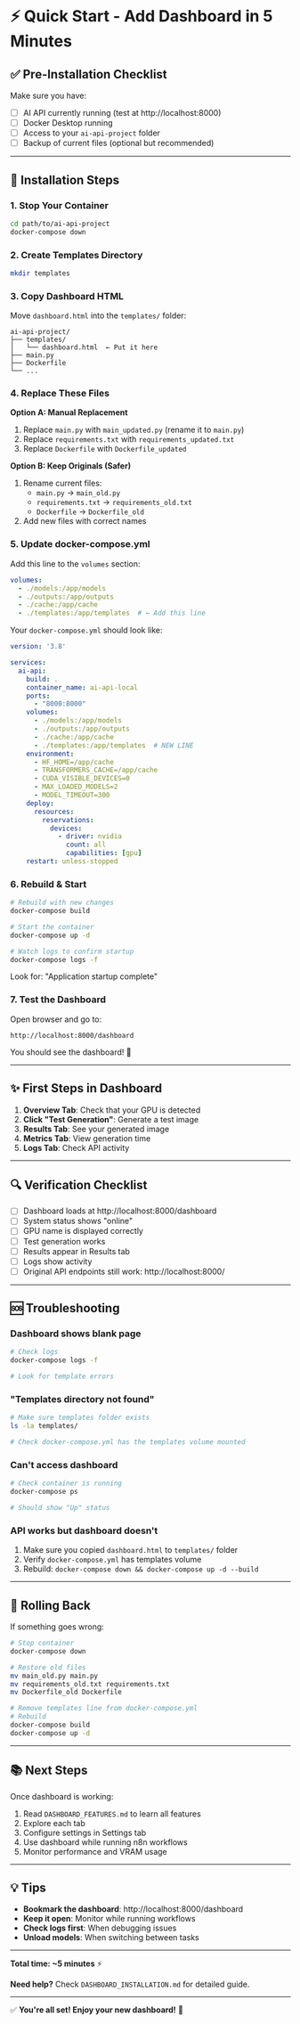 # ⚡ Quick Start - Add Dashboard in 5 Minutes

## ✅ Pre-Installation Checklist

Make sure you have:
- [ ] AI API currently running (test at http://localhost:8000)
- [ ] Docker Desktop running
- [ ] Access to your `ai-api-project` folder
- [ ] Backup of current files (optional but recommended)

---

## 🚀 Installation Steps

### 1. Stop Your Container
```bash
cd path/to/ai-api-project
docker-compose down
```

### 2. Create Templates Directory
```bash
mkdir templates
```

### 3. Copy Dashboard HTML
Move `dashboard.html` into the `templates/` folder:
```
ai-api-project/
├── templates/
│   └── dashboard.html  ← Put it here
├── main.py
├── Dockerfile
└── ...
```

### 4. Replace These Files

**Option A: Manual Replacement**
1. Replace `main.py` with `main_updated.py` (rename it to `main.py`)
2. Replace `requirements.txt` with `requirements_updated.txt`
3. Replace `Dockerfile` with `Dockerfile_updated`

**Option B: Keep Originals (Safer)**
1. Rename current files:
   - `main.py` → `main_old.py`
   - `requirements.txt` → `requirements_old.txt`
   - `Dockerfile` → `Dockerfile_old`
2. Add new files with correct names

### 5. Update docker-compose.yml

Add this line to the `volumes` section:
```yaml
volumes:
  - ./models:/app/models
  - ./outputs:/app/outputs
  - ./cache:/app/cache
  - ./templates:/app/templates  # ← Add this line
```

Your `docker-compose.yml` should look like:
```yaml
version: '3.8'

services:
  ai-api:
    build: .
    container_name: ai-api-local
    ports:
      - "8000:8000"
    volumes:
      - ./models:/app/models
      - ./outputs:/app/outputs
      - ./cache:/app/cache
      - ./templates:/app/templates  # NEW LINE
    environment:
      - HF_HOME=/app/cache
      - TRANSFORMERS_CACHE=/app/cache
      - CUDA_VISIBLE_DEVICES=0
      - MAX_LOADED_MODELS=2
      - MODEL_TIMEOUT=300
    deploy:
      resources:
        reservations:
          devices:
            - driver: nvidia
              count: all
              capabilities: [gpu]
    restart: unless-stopped
```

### 6. Rebuild & Start
```bash
# Rebuild with new changes
docker-compose build

# Start the container
docker-compose up -d

# Watch logs to confirm startup
docker-compose logs -f
```

Look for: "Application startup complete"

### 7. Test the Dashboard
Open browser and go to:
```
http://localhost:8000/dashboard
```

You should see the dashboard! 🎉

---

## ✨ First Steps in Dashboard

1. **Overview Tab**: Check that your GPU is detected
2. **Click "Test Generation"**: Generate a test image
3. **Results Tab**: See your generated image
4. **Metrics Tab**: View generation time
5. **Logs Tab**: Check API activity

---

## 🔍 Verification Checklist

- [ ] Dashboard loads at http://localhost:8000/dashboard
- [ ] System status shows "online"
- [ ] GPU name is displayed correctly
- [ ] Test generation works
- [ ] Results appear in Results tab
- [ ] Logs show activity
- [ ] Original API endpoints still work: http://localhost:8000/

---

## 🆘 Troubleshooting

### Dashboard shows blank page
```bash
# Check logs
docker-compose logs -f

# Look for template errors
```

### "Templates directory not found"
```bash
# Make sure templates folder exists
ls -la templates/

# Check docker-compose.yml has the templates volume mounted
```

### Can't access dashboard
```bash
# Check container is running
docker-compose ps

# Should show "Up" status
```

### API works but dashboard doesn't
1. Make sure you copied `dashboard.html` to `templates/` folder
2. Verify `docker-compose.yml` has templates volume
3. Rebuild: `docker-compose down && docker-compose up -d --build`

---

## 🔄 Rolling Back

If something goes wrong:

```bash
# Stop container
docker-compose down

# Restore old files
mv main_old.py main.py
mv requirements_old.txt requirements.txt
mv Dockerfile_old Dockerfile

# Remove templates line from docker-compose.yml
# Rebuild
docker-compose build
docker-compose up -d
```

---

## 📚 Next Steps

Once dashboard is working:

1. Read `DASHBOARD_FEATURES.md` to learn all features
2. Explore each tab
3. Configure settings in Settings tab
4. Use dashboard while running n8n workflows
5. Monitor performance and VRAM usage

---

## 💡 Tips

- **Bookmark the dashboard**: http://localhost:8000/dashboard
- **Keep it open**: Monitor while running workflows
- **Check logs first**: When debugging issues
- **Unload models**: When switching between tasks

---

**Total time: ~5 minutes** ⚡

**Need help?** Check `DASHBOARD_INSTALLATION.md` for detailed guide.

---

✅ **You're all set! Enjoy your new dashboard!** 🎨
